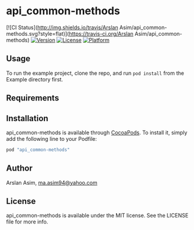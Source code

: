 # api_common-methods

[![CI Status](http://img.shields.io/travis/Arslan Asim/api_common-methods.svg?style=flat)](https://travis-ci.org/Arslan Asim/api_common-methods)
[![Version](https://img.shields.io/cocoapods/v/api_common-methods.svg?style=flat)](http://cocoapods.org/pods/api_common-methods)
[![License](https://img.shields.io/cocoapods/l/api_common-methods.svg?style=flat)](http://cocoapods.org/pods/api_common-methods)
[![Platform](https://img.shields.io/cocoapods/p/api_common-methods.svg?style=flat)](http://cocoapods.org/pods/api_common-methods)

## Usage

To run the example project, clone the repo, and run `pod install` from the Example directory first.

## Requirements

## Installation

api_common-methods is available through [CocoaPods](http://cocoapods.org). To install
it, simply add the following line to your Podfile:

```ruby
pod "api_common-methods"
```

## Author

Arslan Asim, ma.asim94@yahoo.com

## License

api_common-methods is available under the MIT license. See the LICENSE file for more info.
